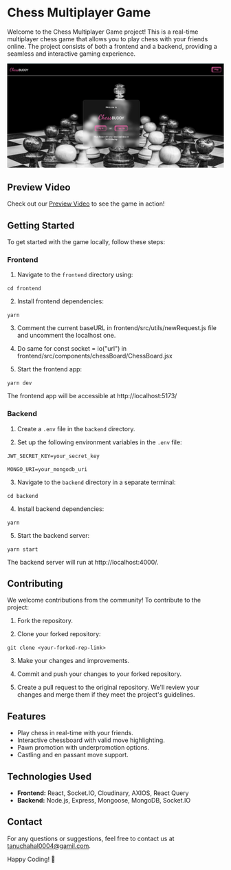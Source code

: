 # Chess Multiplayer Game

Welcome to the Chess Multiplayer Game project! This is a real-time multiplayer chess game that allows you to play chess with your friends online. The project consists of both a frontend and a backend, providing a seamless and interactive gaming experience.

![Preview-image](./frontend/public/img/CHESS-Buddy-Preview.png)

## Preview Video

Check out our [Preview Video](https://vimeo.com/855970301) to see the game in action!

## Getting Started

To get started with the game locally, follow these steps:

### Frontend

1. Navigate to the `frontend` directory using:

```cd frontend```

2. Install frontend dependencies:

```yarn```

3. Comment the current baseURL in frontend/src/utils/newRequest.js file and uncomment the localhost one.

4. Do same for const socket = io("url") in frontend/src/components/chessBoard/ChessBoard.jsx

4. Start the frontend app:

```yarn dev```

The frontend app will be accessible at http://localhost:5173/

### Backend

1. Create a `.env` file in the `backend` directory.

2. Set up the following environment variables in the `.env` file:

```JWT_SECRET_KEY=your_secret_key```

```MONGO_URI=your_mongodb_uri```

3. Navigate to the `backend` directory in a separate terminal:

```cd backend```


4. Install backend dependencies:

```yarn```


5. Start the backend server:

```yarn start```


The backend server will run at http://localhost:4000/.

## Contributing

We welcome contributions from the community! To contribute to the project:

1. Fork the repository.

2. Clone your forked repository:

```git clone <your-forked-rep-link>```

3. Make your changes and improvements.

4. Commit and push your changes to your forked repository.

5. Create a pull request to the original repository. We'll review your changes and merge them if they meet the project's guidelines.

## Features

- Play chess in real-time with your friends.
- Interactive chessboard with valid move highlighting.
- Pawn promotion with underpromotion options.
- Castling and en passant move support.

## Technologies Used

- **Frontend:** React, Socket.IO, Cloudinary, AXIOS, React Query
- **Backend:** Node.js, Express, Mongoose, MongoDB, Socket.IO

## Contact

For any questions or suggestions, feel free to contact us at tanuchahal0004@gamil.com.

Happy Coding! 🎉